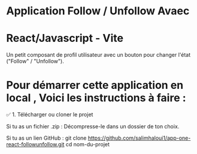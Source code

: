 # Application Follow / Unfollow Avaec 
# React/Javascript - Vite

Un petit composant de profil utilisateur avec un bouton pour changer l'état ("Follow" / "Unfollow").

# Pour démarrer cette application en local , Voici les instructions à faire :

✅ 1. Télécharger ou cloner le projet

Si tu as un fichier .zip :
Décompresse-le dans un dossier de ton choix.

Si tu as un lien GitHub :
git clone https://github.com/salimhaloui1/app-one-react-followunfollow.git
cd nom-du-projet

